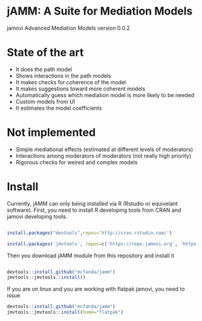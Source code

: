 # jAMM: A Suite for Mediation Models

jamovi Advanced Mediation Models 
version 0.0.2

# State of the art

* It does the path model
* Shows interactions in the path models
* It makes checks for coherence of the model
* It makes suggestions toward more coherent models
* Automatically guess which mediation model is more likely to be needed
* Custom models from UI
* It estimates the model coefficients
 

# Not implemented

* Simple mediational effects (estimated at different levels of moderators)
* Interactions among moderators of moderators (not really high priority)
* Rigorous checks for weired and complex models 

# Install

Currently, jAMM can only being installed via R (Rstudio or equivelant software). First, you need to install R developing tools from CRAN and jamovi developing tools.

```r

install.packages("devtools",repos='http://cran.rstudio.com/')

install.packages('jmvtools', repos=c('https://repo.jamovi.org', 'https://cran.r-project.org'))

```

Then you download jAMM module from this repository and install it

```r

devtools::install_github("mcfanda/jamm")
jmvtools::jmvtools::install()

```

If you are on linux and you are working with flatpak jamovi, you need to issue 

```r
devtools::install_github("mcfanda/jamm")
jmvtools::jmvtools::install(home="flatpak")

```


